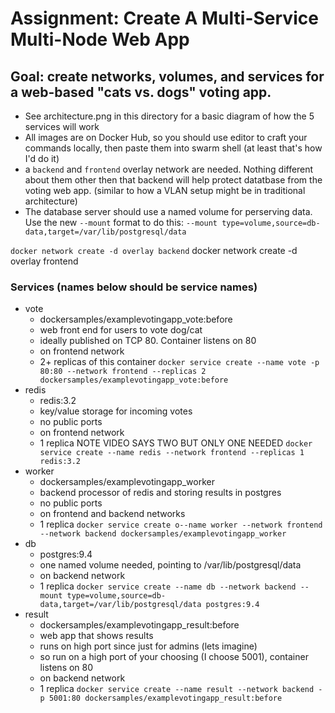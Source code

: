 # Assignment: Create A Multi-Service Multi-Node Web App

## Goal: create networks, volumes, and services for a web-based "cats vs. dogs" voting app.

- See architecture.png in this directory for a basic diagram of how the 5 services will work
- All images are on Docker Hub, so you should use editor to craft your commands locally, then paste them into swarm shell (at least that's how I'd do it)
- a `backend` and `frontend` overlay network are needed. Nothing different about them other then that backend will help protect datatbase from the voting web app. (similar to how a VLAN setup might be in traditional architecture)
- The database server should use a named volume for perserving data. Use the new `--mount` format to do this: `--mount type=volume,source=db-data,target=/var/lib/postgresql/data`

`docker network create -d overlay backend`
docker network create -d overlay frontend

### Services (names below should be service names)
- vote
    - dockersamples/examplevotingapp_vote:before
    - web front end for users to vote dog/cat
    - ideally published on TCP 80. Container listens on 80
    - on frontend network
    - 2+ replicas of this container
    `docker service create --name vote -p 80:80 --network frontend --replicas 2 dockersamples/examplevotingapp_vote:before`
- redis
    - redis:3.2
    - key/value storage for incoming votes
    - no public ports
    - on frontend network
    - 1 replica NOTE VIDEO SAYS TWO BUT ONLY ONE NEEDED
    `docker service create --name redis --network frontend --replicas 1  redis:3.2`
- worker
    - dockersamples/examplevotingapp_worker
    - backend processor of redis and storing results in postgres
    - no public ports
    - on frontend and backend networks
    - 1 replica
    `docker service create o--name worker --network frontend --network backend dockersamples/examplevotingapp_worker`
- db
    - postgres:9.4
    - one named volume needed, pointing to /var/lib/postgresql/data
    - on backend network
    - 1 replica
    `docker service create --name db --network backend --mount type=volume,source=db-data,target=/var/lib/postgresql/data postgres:9.4`
- result
    - dockersamples/examplevotingapp_result:before
    - web app that shows results
    - runs on high port since just for admins (lets imagine)
    - so run on a high port of your choosing (I choose 5001), container listens on 80
    - on backend network
    - 1 replica
    `docker service create --name result --network backend -p 5001:80 dockersamples/examplevotingapp_result:before`
